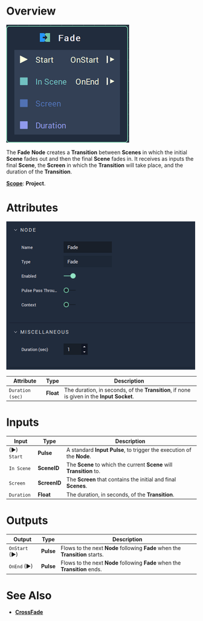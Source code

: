 # Overview

![The Fade Node.](../../.gitbook/assets/node-fade.png)

The **Fade** **Node** creates a **Transition** between **Scenes** in which the initial **Scene** fades out and then the final **Scene** fades in. It receives as inputs the final **Scene**, the **Screen** in which the **Transition** will take place, and the duration of the **Transition**.

[**Scope**](../overview.md#scopes): **Project**.

# Attributes

![The Fade Node Attributes.](../../.gitbook/assets/node-fade-attri.png)

|Attribute|Type|Description|
|---|---|---|
| `Duration (sec)` | **Float** | The duration, in seconds, of the **Transition**, if none is given in the **Input Socket**. |


# Inputs

|Input|Type|Description|
|---|---|---|
|(►) `Start` | **Pulse** | A standard **Input Pulse**, to trigger the execution of the **Node**. |
| `In Scene` | **SceneID** | The **Scene** to which the current **Scene** will **Transition** to. |
| `Screen` | **ScreenID** | The **Screen** that contains the initial and final **Scenes**. |
| `Duration` | **Float** | The duration, in seconds, of the **Transition**. |

# Outputs

|Output|Type|Description|
|---|---|---|
| `OnStart` (►) | **Pulse** | Flows to the next **Node** following **Fade** when the **Transition** starts. |
| `OnEnd` (►) | **Pulse** | Flows to the next **Node** following **Fade** when the **Transition** ends.  |


# See Also

* [**CrossFade**](crossfade.md)

